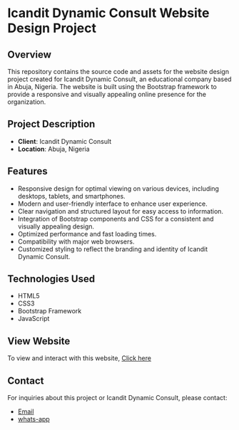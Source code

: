 # Icandit Dynamic Consult Website Design Project

## Overview

This repository contains the source code and assets for the website design project created for Icandit Dynamic Consult, an educational company based in Abuja, Nigeria. The website is built using the Bootstrap framework to provide a responsive and visually appealing online presence for the organization.

## Project Description

- **Client**: Icandit Dynamic Consult
- **Location**: Abuja, Nigeria

## Features

- Responsive design for optimal viewing on various devices, including desktops, tablets, and smartphones.
- Modern and user-friendly interface to enhance user experience.
- Clear navigation and structured layout for easy access to information.
- Integration of Bootstrap components and CSS for a consistent and visually appealing design.
- Optimized performance and fast loading times.
- Compatibility with major web browsers.
- Customized styling to reflect the branding and identity of Icandit Dynamic Consult.

## Technologies Used

- HTML5
- CSS3
- Bootstrap Framework
- JavaScript 

## View Website
To view and interact with this website, [Click here](https://thenumber1boss.github.io/icandit-dynamic-consult/)

## Contact

For inquiries about this project or Icandit Dynamic Consult, please contact:

- [Email](oladelebamijoko@gmail.com)
- [whats-app](https://wa.me/+2348036477603)
